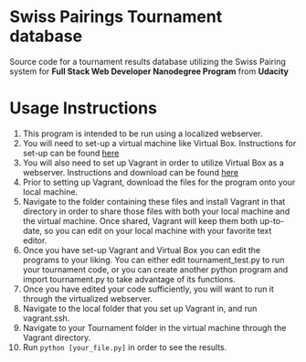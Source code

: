 # Swiss Pairings Tournament database
Source code for a tournament results database utilizing the Swiss
Pairing system for **Full Stack Web Developer Nanodegree Program**
from **Udacity**

# Usage Instructions
1. This program is intended to be run using a localized webserver.
2. You will need to set-up a virtual machine like Virtual Box. Instructions
for set-up can be found [here](https://www.virtualbox.org/manual/https://www.vagrantup.com/intro/getting-started/ch01.html)
3. You will also need to set up Vagrant in order to utilize Virtual
Box as a webserver. Instructions and download can be found [here](https://www.vagrantup.com/intro/getting-started/)
4. Prior to setting up Vagrant, download the files for the program onto your local machine.
5. Navigate to the folder containing these files and install Vagrant in that directory in order to share those files with both your local machine and the virtual machine. Once shared, Vagrant will keep them both up-to-date, so you can edit on your local machine with your favorite text editor.
6. Once you have set-up Vagrant and Virtual Box you can edit the programs to your liking. You can either edit tournament_test.py to run your tournament code, or you can create another python program and import tournament.py to take advantage of its functions.
7. Once you have edited your code sufficiently, you will want to run it through the virtualized webserver.
8. Navigate to the local folder that you set up Vagrant in, and run vagrant.ssh.
9. Navigate to your Tournament folder in the virtual machine through the Vagrant directory.
10. Run `python [your_file.py]` in order to see the results.
